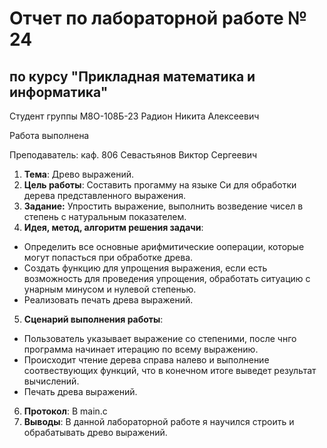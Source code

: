 
# Отчет по лабораторной работе № 24
## по курсу "Прикладная математика и информатика"

Студент группы М8О-108Б-23 Радион Никита Алексеевич

Работа выполнена 

Преподаватель: каф. 806 Севастьянов Виктор Сергеевич

1. **Тема**: Древо выражений.
2. **Цель работы**: Составить прогамму на языке Си для обработки дерева представленного выражения.
3. **Задание:** Упростить выражение, выполнить возведение чисел в степень с натуральным показателем.
4. **Идея, метод, алгоритм решения задачи**:
- Определить все основные арифмитические ооперации, которые могут попасться при обработке древа.
- Создать функцию для упрощения выражения, если есть возможность для проведения упрощения, обработать ситуацию с унарным минусом и нулевой степенью.
- Реализовать печать древа выражений.
5. **Сценарий выполнения работы**:
- Пользователь указывает выражение со степеними, после чнго программа начинает итерацию по всему выражению.
- Происходит чтение дерева справа налево и выполнение соотвествующих функций, что в конечном итоге выведет результат вычислений.
- Печать древа выражений.
6. **Протокол**: В main.c
7. **Выводы**: В данной лабораторной работе я научился строить и обрабатывать древо выражений.